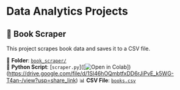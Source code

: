 # Data Analytics Projects

## 📂 Book Scraper
This project scrapes book data and saves it to a CSV file.

📁 **Folder**: [`book_scraper/`](book_scraper/)  
📄 **Python Script**: [`scraper.py`]([![Open in Colab](g)])  (https://drive.google.com/file/d/1Sl46hOQmbtfxDD6rJiPvE_k5WG-T4an-/view?usp=share_link)
📊 **CSV File**: [`books.csv`](book_scraper/books.csv)  
